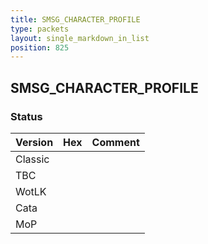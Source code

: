 ```yaml
---
title: SMSG_CHARACTER_PROFILE
type: packets
layout: single_markdown_in_list
position: 825
---
```


## SMSG_CHARACTER_PROFILE

### Status

Version    | Hex        | Comment
---------- | ---------- | ---------- 
Classic    |            |
TBC        |            |
WotLK      |            |
Cata       |            |
MoP        |            |